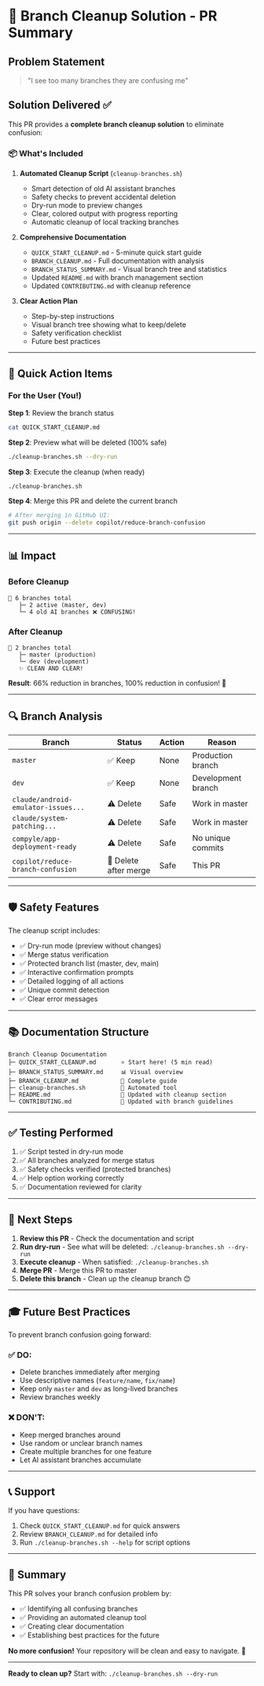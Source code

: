# 🎯 Branch Cleanup Solution - PR Summary

## Problem Statement
> "I see too many branches they are confusing me"

## Solution Delivered ✅

This PR provides a **complete branch cleanup solution** to eliminate confusion:

### 📦 What's Included

1. **Automated Cleanup Script** (`cleanup-branches.sh`)
   - Smart detection of old AI assistant branches
   - Safety checks to prevent accidental deletion
   - Dry-run mode to preview changes
   - Clear, colored output with progress reporting
   - Automatic cleanup of local tracking branches

2. **Comprehensive Documentation**
   - `QUICK_START_CLEANUP.md` - 5-minute quick start guide
   - `BRANCH_CLEANUP.md` - Full documentation with analysis
   - `BRANCH_STATUS_SUMMARY.md` - Visual branch tree and statistics
   - Updated `README.md` with branch management section
   - Updated `CONTRIBUTING.md` with cleanup reference

3. **Clear Action Plan**
   - Step-by-step instructions
   - Visual branch tree showing what to keep/delete
   - Safety verification checklist
   - Future best practices

---

## 🎯 Quick Action Items

### For the User (You!)

**Step 1**: Review the branch status
```bash
cat QUICK_START_CLEANUP.md
```

**Step 2**: Preview what will be deleted (100% safe)
```bash
./cleanup-branches.sh --dry-run
```

**Step 3**: Execute the cleanup (when ready)
```bash
./cleanup-branches.sh
```

**Step 4**: Merge this PR and delete the current branch
```bash
# After merging in GitHub UI:
git push origin --delete copilot/reduce-branch-confusion
```

---

## 📊 Impact

### Before Cleanup
```
📌 6 branches total
   ├─ 2 active (master, dev)
   └─ 4 old AI branches ❌ CONFUSING!
```

### After Cleanup
```
📌 2 branches total
   ├─ master (production)
   └─ dev (development)
   ✨ CLEAN AND CLEAR!
```

**Result**: 66% reduction in branches, 100% reduction in confusion! 🎉

---

## 🔍 Branch Analysis

| Branch | Status | Action | Reason |
|--------|--------|--------|---------|
| `master` | ✅ Keep | None | Production branch |
| `dev` | ✅ Keep | None | Development branch |
| `claude/android-emulator-issues...` | ⚠️ Delete | Safe | Work in master |
| `claude/system-patching...` | ⚠️ Delete | Safe | Work in master |
| `compyle/app-deployment-ready` | ⚠️ Delete | Safe | No unique commits |
| `copilot/reduce-branch-confusion` | 🔄 Delete after merge | Safe | This PR |

---

## 🛡️ Safety Features

The cleanup script includes:
- ✅ Dry-run mode (preview without changes)
- ✅ Merge status verification
- ✅ Protected branch list (master, dev, main)
- ✅ Interactive confirmation prompts
- ✅ Detailed logging of all actions
- ✅ Unique commit detection
- ✅ Clear error messages

---

## 📚 Documentation Structure

```
Branch Cleanup Documentation
├─ QUICK_START_CLEANUP.md       ⭐ Start here! (5 min read)
├─ BRANCH_STATUS_SUMMARY.md     📊 Visual overview
├─ BRANCH_CLEANUP.md            📖 Complete guide
├─ cleanup-branches.sh          🔧 Automated tool
├─ README.md                    🔗 Updated with cleanup section
└─ CONTRIBUTING.md              🔗 Updated with branch guidelines
```

---

## ✅ Testing Performed

1. ✅ Script tested in dry-run mode
2. ✅ All branches analyzed for merge status
3. ✅ Safety checks verified (protected branches)
4. ✅ Help option working correctly
5. ✅ Documentation reviewed for clarity

---

## 🚀 Next Steps

1. **Review this PR** - Check the documentation and script
2. **Run dry-run** - See what will be deleted: `./cleanup-branches.sh --dry-run`
3. **Execute cleanup** - When satisfied: `./cleanup-branches.sh`
4. **Merge PR** - Merge this PR to master
5. **Delete this branch** - Clean up the cleanup branch 😊

---

## 🎓 Future Best Practices

To prevent branch confusion going forward:

### ✅ DO:
- Delete branches immediately after merging
- Use descriptive names (`feature/name`, `fix/name`)
- Keep only `master` and `dev` as long-lived branches
- Review branches weekly

### ❌ DON'T:
- Keep merged branches around
- Use random or unclear branch names
- Create multiple branches for one feature
- Let AI assistant branches accumulate

---

## 📞 Support

If you have questions:
1. Check `QUICK_START_CLEANUP.md` for quick answers
2. Review `BRANCH_CLEANUP.md` for detailed info
3. Run `./cleanup-branches.sh --help` for script options

---

## 🎉 Summary

This PR solves your branch confusion problem by:
- ✅ Identifying all confusing branches
- ✅ Providing an automated cleanup tool
- ✅ Creating clear documentation
- ✅ Establishing best practices for the future

**No more confusion!** Your repository will be clean and easy to navigate. 🚀

---

**Ready to clean up?** Start with: `./cleanup-branches.sh --dry-run`
